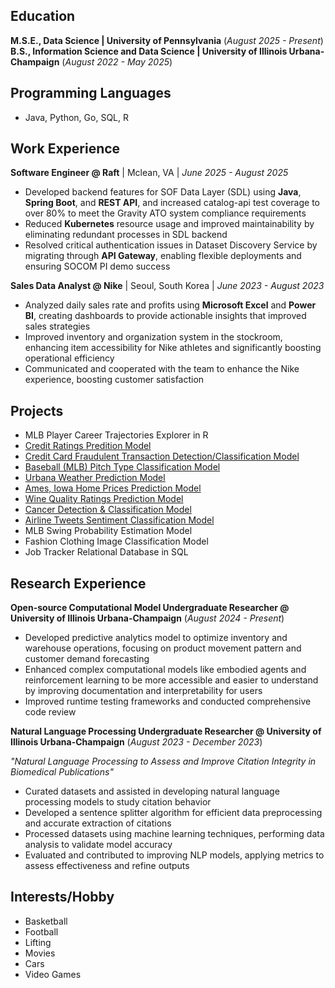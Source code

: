 ## Education
**M.S.E., Data Science | University of Pennsylvania** (_August 2025 - Present_)  
**B.S., Information Science and Data Science | University of Illinois Urbana-Champaign** (_August 2022 - May 2025_)

## Programming Languages
 - Java, Python, Go, SQL, R

## Work Experience 
**Software Engineer @ Raft**  | Mclean, VA | _June 2025 - August 2025_
- Developed backend features for SOF Data Layer (SDL) using **Java**, **Spring Boot**, and **REST API**, and increased catalog-api test coverage to over 80% to meet the Gravity ATO system compliance requirements
- Reduced **Kubernetes** resource usage and improved maintainability by eliminating redundant processes in SDL backend
- Resolved critical authentication issues in Dataset Discovery Service by migrating through **API Gateway**, enabling flexible
deployments and ensuring SOCOM PI demo success

**Sales Data Analyst @ Nike**  | Seoul, South Korea | _June 2023 - August 2023_ 
- Analyzed daily sales rate and profits using **Microsoft Excel** and **Power BI**, creating dashboards to provide actionable
insights that improved sales strategies
- Improved inventory and organization system in the stockroom, enhancing item accessibility for Nike athletes and
significantly boosting operational efficiency
- Communicated and cooperated with the team to enhance the Nike experience, boosting customer satisfaction


## Projects
- MLB Player Career Trajectories Explorer in R
- [Credit Ratings Predition Model](https://github.com/alexkim0629/UrbanaWeather/blob/main/credit-rating.ipynb)
- [Credit Card Fraudulent Transaction Detection/Classification Model](https://github.com/alexkim0629/Projects/blob/main/credit-fraud.ipynb)
- [Baseball (MLB) Pitch Type Classification Model](https://github.com/alexkim0629/Projects/blob/main/pitch-classification.ipynb)
- [Urbana Weather Prediction Model](https://github.com/alexkim0629/UrbanaWeather/blob/main/urbana-weather.ipynb)
- [Ames, Iowa Home Prices Prediction Model](https://github.com/alexkim0629/Projects/blob/main/ames-home.ipynb)
- [Wine Quality Ratings Prediction Model](https://github.com/alexkim0629/Projects/blob/main/wine-quality.ipynb)
- [Cancer Detection & Classification Model](https://github.com/alexkim0629/Projects/blob/main/gene-expression.ipynb)
- [Airline Tweets Sentiment Classification Model](https://github.com/alexkim0629/Projects/blob/main/airline-sentiment.ipynb)
- MLB Swing Probability Estimation Model
- Fashion Clothing Image Classification Model
- Job Tracker Relational Database in SQL


## Research Experience
**Open-source Computational Model Undergraduate Researcher @ University of Illinois Urbana-Champaign** (_August 2024 - Present_)
- Developed predictive analytics model to optimize inventory and warehouse operations, focusing on product movement pattern and customer demand forecasting
- Enhanced complex computational models like embodied agents and reinforcement learning to be more accessible and easier to understand by improving documentation and interpretability for users
- Improved runtime testing frameworks and conducted comprehensive code review

**Natural Language Processing Undergraduate Researcher @ University of Illinois Urbana-Champaign** (_August 2023 - December 2023_)

_"Natural Language Processing to Assess and Improve Citation Integrity in Biomedical Publications"_
- Curated datasets and assisted in developing natural language processing models to study citation behavior 
- Developed a sentence splitter algorithm for efficient data preprocessing and accurate extraction of citations
- Processed datasets using machine learning techniques, performing data analysis to validate model accuracy
- Evaluated and contributed to improving NLP models, applying metrics to assess effectiveness and refine outputs


## Interests/Hobby
- Basketball
- Football
- Lifting
- Movies
- Cars
- Video Games


